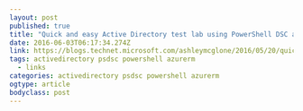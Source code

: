 ```yaml
---
layout: post
published: true
title: "Quick and easy Active Directory test lab using PowerShell DSC and AzureRM | GoateePFE"
date: 2016-06-03T06:17:34.274Z
link: https://blogs.technet.microsoft.com/ashleymcglone/2016/05/20/quick-and-easy-active-directory-test-lab-using-powershell-dsc-and-azurerm/
tags: activedirectory psdsc powershell azurerm
  - links
categories: activedirectory psdsc powershell azurerm
ogtype: article
bodyclass: post
---
```


